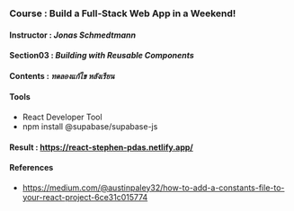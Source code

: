 ### Course : Build a Full-Stack Web App in a Weekend!
#### Instructor : **_Jonas Schmedtmann_**
#### Section03 : **_Building with Reusable Components_**
#### Contents  : *ทดลองแก้ไข หลังเรียน*
#### Tools
- React Developer Tool
- npm install @supabase/supabase-js
#### Result :  https://react-stephen-pdas.netlify.app/

#### References
- https://medium.com/@austinpaley32/how-to-add-a-constants-file-to-your-react-project-6ce31c015774





